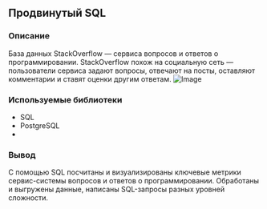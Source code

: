 ## Продвинутый SQL

### Описание
База данных StackOverflow — сервиса вопросов и ответов о программировании. StackOverflow похож на социальную сеть — пользователи сервиса задают вопросы, отвечают на посты, оставляют комментарии и ставят оценки другим ответам.
![Image](https://github.com/OlgaAvd/Data-analyst/assets/172474443/ef094222-0f55-4f6b-a685-7a7d8c721096)

### Используемые библиотеки
- SQL
- PostgreSQL
- 
### Вывод
С помощью SQL посчитаны и визуализированы ключевые метрики сервис-системы вопросов и ответов о программировании. Обработаны и выгружены данные, написаны SQL-запросы разных уровней сложности.
